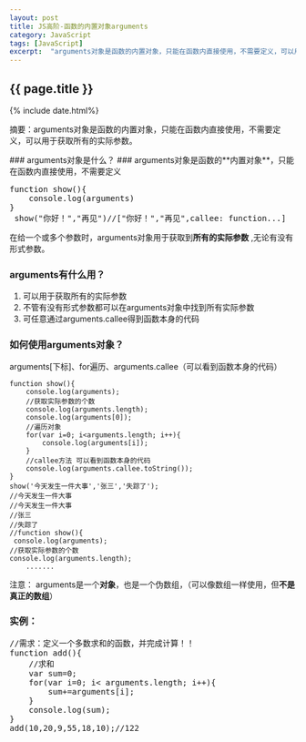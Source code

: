 ```yaml
---
layout: post
title: JS高阶-函数的内置对象arguments
category: JavaScript
tags: [JavaScript]
excerpt:  "arguments对象是函数的内置对象，只能在函数内直接使用，不需要定义，可以用于获取所有的实际参数。"
---
```

<h2>{{ page.title }}</h2>
{% include date.html%}
<p class="zhai">摘要：arguments对象是函数的内置对象，只能在函数内直接使用，不需要定义，可以用于获取所有的实际参数。</p>
<!--<p>{{ page.date | date_to_string }}</p>-->
### arguments对象是什么？ ###
arguments对象是函数的**内置对象**，只能在函数内直接使用，不需要定义
<pre>
function show(){
	console.log(arguments)
}
 show("你好！","再见")//["你好！","再见",callee: function...]
</pre>


在给一个或多个参数时，arguments对象用于获取到**所有的实际参数** ,无论有没有形式参数。

### arguments有什么用？ ###
1. 可以用于获取所有的实际参数
2. 不管有没有形式参数都可以在arguments对象中找到所有实际参数
3. 可任意通过arguments.callee得到函数本身的代码


### 如何使用arguments对象？ ###

arguments[下标]、for遍历、arguments.callee（可以看到函数本身的代码）

	function show(){
		console.log(arguments);
		//获取实际参数的个数
		console.log(arguments.length);
		console.log(arguments[0]);
		//遍历对象
		for(var i=0; i<arguments.length; i++){
			console.log(arguments[i]);
		}
		//callee方法 可以看到函数本身的代码
		console.log(arguments.callee.toString());
	}
	show('今天发生一件大事','张三','失踪了');
	//今天发生一件大事
	//今天发生一件大事
	//张三
	//失踪了
	//function show(){
	 console.log(arguments);
    //获取实际参数的个数
    console.log(arguments.length);
		.......




注意：
arguments是一个**对象**，也是一个伪数组，（可以像数组一样使用，但**不是真正的数组**）
### 实例： ###
<pre>
//需求：定义一个多数求和的函数，并完成计算！！
function add(){
	//求和
	var sum=0;
	for(var i=0; i< arguments.length; i++){
		sum+=arguments[i];
	}
	console.log(sum);
}
add(10,20,9,55,18,10);//122
</pre>
